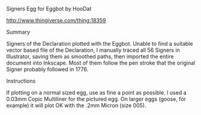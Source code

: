 Signers Egg for Eggbot
by HooDat

http://www.thingiverse.com/thing:18359

Summary

Signers of the Declaration plotted with the Eggbot.
Unable to find a suitable vector based file of the Declaration, I manually traced all 56 Signers in Illustrator, saving them as smoothed paths, then imported the entire document into Inkscape. Most of them follow the pen stroke that the original Signer probably followed in 1776.

Instructions

If plotting on a normal sized egg, use as fine a point as possible. I used a 0.03mm Copic Multiliner for the pictured egg.
On larger eggs (goose, for example) it will plot OK with the .2mm Micron (size 005).
